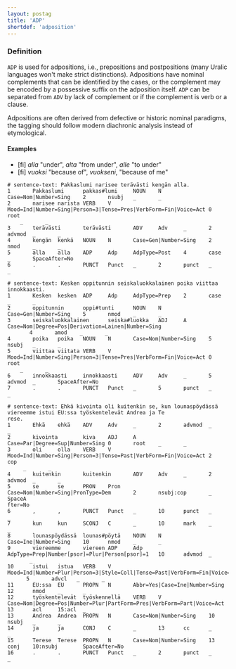 ```yaml
---
layout: postag
title: 'ADP'
shortdef: 'adposition'
---
```


### Definition

`ADP` is used for adpositions, i.e., prepositions and postpositions (many
Uralic languages won't make strict distinctions). Adpositions have nominal
complements that can be identified by the cases, or the complement may be
encoded by a possessive suffix on the adposition itself. `ADP` can be separated
from `ADV` by lack of complement or if the complement is verb or a clause.

Adpositions are often derived from defective or historic nominal paradigms, the
tagging should follow modern diachronic analysis instead of etymological.


#### Examples

* [fi] _alla_ "under", _alta_ "from under", _alle_ "to under"
* [fi] _vuoksi_ "because of", _vuokseni_, "because of me"


~~~ conllu
# sentence-text: Pakkaslumi narisee terävästi kengän alla.
1       Pakkaslumi      pakkas#lumi     NOUN    N       Case=Nom|Number=Sing    2       nsubj   _       _
2       narisee narista VERB    V       Mood=Ind|Number=Sing|Person=3|Tense=Pres|VerbForm=Fin|Voice=Act 0       root
    _       _
3       terävästi       terävästi       ADV     Adv     _       2       advmod  _       _
4       kengän  kenkä   NOUN    N       Case=Gen|Number=Sing    2       nmod    _       _
5       alla    alla    ADP     Adp     AdpType=Post    4       case    _       SpaceAfter=No
6       .       .       PUNCT   Punct   _       2       punct   _       _
~~~

~~~ conllu
# sentence-text: Kesken oppitunnin seiskaluokkalainen poika viittaa innokkaasti.
1       Kesken  kesken  ADP     Adp     AdpType=Prep    2       case    _       _
2       oppitunnin      oppi#tunti      NOUN    N       Case=Gen|Number=Sing    5       nmod    _       _
3       seiskaluokkalainen      seiska#luokka   ADJ     A       Case=Nom|Degree=Pos|Derivation=Lainen|Number=Sing
       4       amod    _       _
4       poika   poika   NOUN    N       Case=Nom|Number=Sing    5       nsubj   _       _
5       viittaa viitata VERB    V       Mood=Ind|Number=Sing|Person=3|Tense=Pres|VerbForm=Fin|Voice=Act 0       root
    _       _
6       innokkaasti     innokkaasti     ADV     Adv     _       5       advmod  _       SpaceAfter=No
7       .       .       PUNCT   Punct   _       5       punct   _       _
~~~

~~~ conllu
# sentence-text: Ehkä kivointa oli kuitenkin se, kun lounaspöydässä viereemme istui EU:ssa työskentelevät Andrea ja Te
rese.
1       Ehkä    ehkä    ADV     Adv     _       2       advmod  _       _
2       kivointa        kiva    ADJ     A       Case=Par|Degree=Sup|Number=Sing 0       root    _       _
3       oli     olla    VERB    V       Mood=Ind|Number=Sing|Person=3|Tense=Past|VerbForm=Fin|Voice=Act 2       cop
     _       _
4       kuitenkin       kuitenkin       ADV     Adv     _       2       advmod  _       _
5       se      se      PRON    Pron    Case=Nom|Number=Sing|PronType=Dem       2       nsubj:cop       _       SpaceA
fter=No
6       ,       ,       PUNCT   Punct   _       10      punct   _       _
7       kun     kun     SCONJ   C       _       10      mark    _       _
8       lounaspöydässä  lounas#pöytä    NOUN    N       Case=Ine|Number=Sing    10      nmod    _       _
9       viereemme       viereen ADP     Adp     AdpType=Prep|Number[psor]=Plur|Person[psor]=1   10      advmod  _
       _
10      istui   istua   VERB    V       Mood=Ind|Number=Plur|Person=3|Style=Coll|Tense=Past|VerbForm=Fin|Voice=Act
      5       advcl   _       _
11      EU:ssa  EU      PROPN   N       Abbr=Yes|Case=Ine|Number=Sing   12      nmod    _       _
12      työskentelevät  työskennellä    VERB    V       Case=Nom|Degree=Pos|Number=Plur|PartForm=Pres|VerbForm=Part|Voice=Act   13      acl     15:acl  _
13      Andrea  Andrea  PROPN   N       Case=Nom|Number=Sing    10      nsubj   _       _
14      ja      ja      CONJ    C       _       13      cc      _       _
15      Terese  Terese  PROPN   N       Case=Nom|Number=Sing    13      conj    10:nsubj        SpaceAfter=No
16      .       .       PUNCT   Punct   _       2       punct   _       _
~~~

